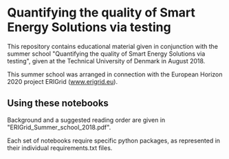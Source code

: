 # Quantifying the quality of Smart Energy Solutions via testing

This repository contains educational material given in conjunction with the summer school "Quantifying the quality of Smart Energy Solutions via testing", given at the Technical University of Denmark in August 2018.

This summer school was arranged in connection with the European Horizon 2020 project ERIGrid (www.erigrid.eu).

## Using these notebooks

Background and a suggested reading order are given in "ERIGrid\_Summer\_school\_2018.pdf".

Each set of notebooks require specific python packages, as represented in their individual requirements.txt files.
